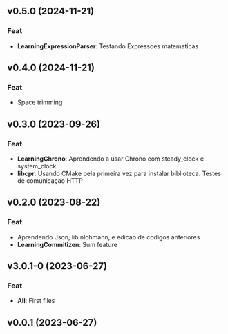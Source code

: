 ## v0.5.0 (2024-11-21)

### Feat

- **LearningExpressionParser**: Testando Expressoes matematicas

## v0.4.0 (2024-11-21)

### Feat

- Space trimming

## v0.3.0 (2023-09-26)

### Feat

- **LearningChrono**: Aprendendo a usar Chrono com steady_clock e system_clock
- **libcpr**: Usando CMake pela primeira vez para instalar biblioteca. Testes de comunicaçao HTTP

## v0.2.0 (2023-08-22)

### Feat

- Aprendendo Json, lib nlohmann, e edicao de codigos anteriores
- **LearningCommitizen**: Sum feature

## v3.0.1-0 (2023-06-27)

### Feat

- **All**: First files

## v0.0.1 (2023-06-27)
